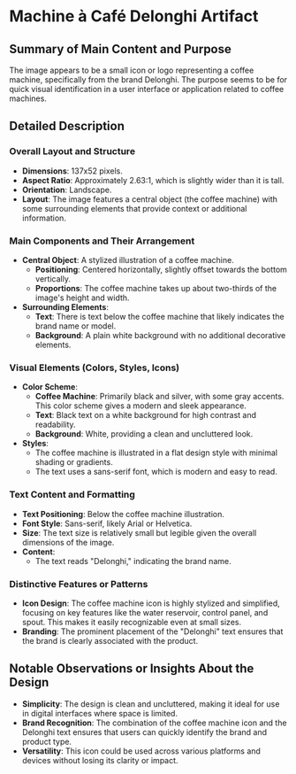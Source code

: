 # Machine à Café Delonghi Artifact

## Summary of Main Content and Purpose
The image appears to be a small icon or logo representing a coffee machine, specifically from the brand Delonghi. The purpose seems to be for quick visual identification in a user interface or application related to coffee machines.

## Detailed Description

### Overall Layout and Structure
- **Dimensions**: 137x52 pixels.
- **Aspect Ratio**: Approximately 2.63:1, which is slightly wider than it is tall.
- **Orientation**: Landscape.
- **Layout**: The image features a central object (the coffee machine) with some surrounding elements that provide context or additional information.

### Main Components and Their Arrangement
- **Central Object**: A stylized illustration of a coffee machine.
  - **Positioning**: Centered horizontally, slightly offset towards the bottom vertically.
  - **Proportions**: The coffee machine takes up about two-thirds of the image's height and width.
- **Surrounding Elements**:
  - **Text**: There is text below the coffee machine that likely indicates the brand name or model.
  - **Background**: A plain white background with no additional decorative elements.

### Visual Elements (Colors, Styles, Icons)
- **Color Scheme**:
  - **Coffee Machine**: Primarily black and silver, with some gray accents. This color scheme gives a modern and sleek appearance.
  - **Text**: Black text on a white background for high contrast and readability.
  - **Background**: White, providing a clean and uncluttered look.
- **Styles**:
  - The coffee machine is illustrated in a flat design style with minimal shading or gradients.
  - The text uses a sans-serif font, which is modern and easy to read.

### Text Content and Formatting
- **Text Positioning**: Below the coffee machine illustration.
- **Font Style**: Sans-serif, likely Arial or Helvetica.
- **Size**: The text size is relatively small but legible given the overall dimensions of the image.
- **Content**:
  - The text reads "Delonghi," indicating the brand name.

### Distinctive Features or Patterns
- **Icon Design**: The coffee machine icon is highly stylized and simplified, focusing on key features like the water reservoir, control panel, and spout. This makes it easily recognizable even at small sizes.
- **Branding**: The prominent placement of the "Delonghi" text ensures that the brand is clearly associated with the product.

## Notable Observations or Insights About the Design
- **Simplicity**: The design is clean and uncluttered, making it ideal for use in digital interfaces where space is limited.
- **Brand Recognition**: The combination of the coffee machine icon and the Delonghi text ensures that users can quickly identify the brand and product type.
- **Versatility**: This icon could be used across various platforms and devices without losing its clarity or impact.